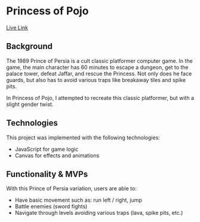 # Princess of Pojo

[Live Link](https://ladymicaela.github.io/princess-of-pojo/dist/index.html)

## Background

The 1989 Prince of Persia is a cult classic platformer computer game. In the game, the main character has 60 minutes to escape a dungeon, get to the palace tower, defeat Jaffar, and rescue the Princess. Not only does he face guards, but also has to avoid various traps like breakaway tiles and spike pits.

In Princess of Pojo, I attempted to recreate this classic platformer, but with a slight gender twist.

## Technologies

This project was implemented with the following technologies:
* JavaScript for game logic
* Canvas for effects and animations

## Functionality & MVPs

With this Prince of Persia variation, users are able to:
* Have basic movement such as: run left / right, jump
* Battle enemies (sword fights)
* Navigate through levels avoiding various traps (lava, spike pits, etc.)